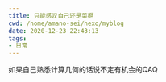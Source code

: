 ```yaml
---
title: 只能感叹自己还是菜啊
cwd: /home/amano-sei/hexo/myblog
date: 2020-12-23 22:43:13
tags:
- 日常
---
```


如果自己熟悉计算几何的话说不定有机会的QAQ

